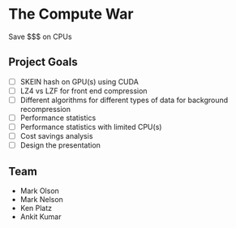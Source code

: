 # The Compute War #
Save $$$ on CPUs

## Project Goals ##
 - [ ] SKEIN hash on GPU(s) using CUDA<br/>
 - [ ] LZ4 vs LZF for front end compression<br/>
 - [ ] Different algorithms for different types of data for background recompression<br/>
 - [ ] Performance statistics<br/>
 - [ ] Performance statistics with limited CPU(s)<br/>
 - [ ] Cost savings analysis<br/>
 - [ ] Design the presentation

## Team ##
* Mark Olson
* Mark Nelson
* Ken Platz
* Ankit Kumar
